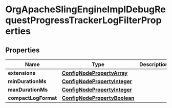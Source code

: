 
# OrgApacheSlingEngineImplDebugRequestProgressTrackerLogFilterProperties

## Properties
Name | Type | Description | Notes
------------ | ------------- | ------------- | -------------
**extensions** | [**ConfigNodePropertyArray**](ConfigNodePropertyArray.md) |  |  [optional]
**minDurationMs** | [**ConfigNodePropertyInteger**](ConfigNodePropertyInteger.md) |  |  [optional]
**maxDurationMs** | [**ConfigNodePropertyInteger**](ConfigNodePropertyInteger.md) |  |  [optional]
**compactLogFormat** | [**ConfigNodePropertyBoolean**](ConfigNodePropertyBoolean.md) |  |  [optional]



